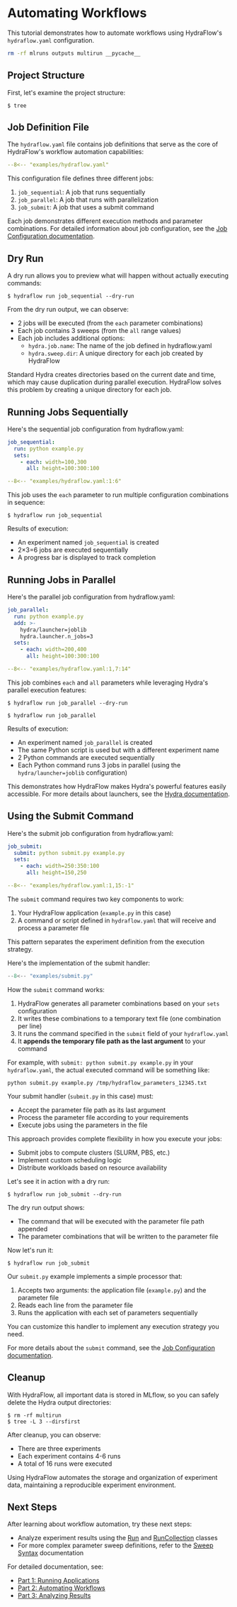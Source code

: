 # Automating Workflows

This tutorial demonstrates how to automate workflows using HydraFlow's `hydraflow.yaml` configuration.

```bash exec="1" workdir="examples"
rm -rf mlruns outputs multirun __pycache__
```

## Project Structure

First, let's examine the project structure:

```console exec="1" source="console" workdir="examples"
$ tree
```

## Job Definition File

The `hydraflow.yaml` file contains job definitions that serve as the core of HydraFlow's workflow automation capabilities:

```yaml title="hydraflow.yaml" linenums="1"
--8<-- "examples/hydraflow.yaml"
```

This configuration file defines three different jobs:

1. `job_sequential`: A job that runs sequentially
2. `job_parallel`: A job that runs with parallelization
3. `job_submit`: A job that uses a submit command

Each job demonstrates different execution methods and parameter combinations. For detailed information about job configuration, see the [Job Configuration documentation](../part2-advanced/job-configuration.md).

## Dry Run

A dry run allows you to preview what will happen without actually executing commands:

```console exec="1" source="console" workdir="examples"
$ hydraflow run job_sequential --dry-run
```

From the dry run output, we can observe:

- 2 jobs will be executed (from the `each` parameter combinations)
- Each job contains 3 sweeps (from the `all` range values)
- Each job includes additional options:
    - `hydra.job.name`: The name of the job defined in hydraflow.yaml
    - `hydra.sweep.dir`: A unique directory for each job created by HydraFlow

Standard Hydra creates directories based on the current date and time, which may cause duplication during parallel execution.
HydraFlow solves this problem by creating a unique directory for each job.

## Running Jobs Sequentially

Here's the sequential job configuration from hydraflow.yaml:

```yaml
job_sequential:
  run: python example.py
  sets:
    - each: width=100,300
      all: height=100:300:100
```

```yaml title="hydraflow.yaml"
--8<-- "examples/hydraflow.yaml:1:6"
```

This job uses the `each` parameter to run multiple configuration combinations in sequence:

```console exec="1" source="console" workdir="examples"
$ hydraflow run job_sequential
```

Results of execution:

- An experiment named `job_sequential` is created
- 2×3=6 jobs are executed sequentially
- A progress bar is displayed to track completion

## Running Jobs in Parallel

Here's the parallel job configuration from hydraflow.yaml:

```yaml
job_parallel:
  run: python example.py
  add: >-
    hydra/launcher=joblib
    hydra.launcher.n_jobs=3
  sets:
    - each: width=200,400
      all: height=100:300:100
```

```yaml title="hydraflow.yaml"
--8<-- "examples/hydraflow.yaml:1,7:14"
```

This job combines `each` and `all` parameters while leveraging Hydra's parallel execution features:

```console exec="1" source="console" workdir="examples"
$ hydraflow run job_parallel --dry-run
```

```console exec="1" source="console" workdir="examples"
$ hydraflow run job_parallel
```

Results of execution:

- An experiment named `job_parallel` is created
- The same Python script is used but with a different experiment name
- 2 Python commands are executed sequentially
- Each Python command runs 3 jobs in parallel (using the `hydra/launcher=joblib` configuration)

This demonstrates how HydraFlow makes Hydra's powerful features easily accessible. For more details about launchers, see the [Hydra documentation](https://hydra.cc/docs/plugins/joblib_launcher/).

## Using the Submit Command

Here's the submit job configuration from hydraflow.yaml:

```yaml
job_submit:
  submit: python submit.py example.py
  sets:
    - each: width=250:350:100
      all: height=150,250
```

```yaml title="hydraflow.yaml"
--8<-- "examples/hydraflow.yaml:1,15:-1"
```

The `submit` command requires two key components to work:

1. Your HydraFlow application (`example.py` in this case)
2. A command or script defined in `hydraflow.yaml` that will receive and process a parameter file

This pattern separates the experiment definition from the execution strategy.

Here's the implementation of the submit handler:

```python title="submit.py" linenums="1"
--8<-- "examples/submit.py"
```

How the `submit` command works:

1. HydraFlow generates all parameter combinations based on your `sets` configuration
2. It writes these combinations to a temporary text file (one combination per line)
3. It runs the command specified in the `submit` field of your `hydraflow.yaml`
4. It **appends the temporary file path as the last argument** to your command

For example, with `submit: python submit.py example.py` in your `hydraflow.yaml`,
the actual executed command will be something like:
```
python submit.py example.py /tmp/hydraflow_parameters_12345.txt
```

Your submit handler (`submit.py` in this case) must:
- Accept the parameter file path as its last argument
- Process the parameter file according to your requirements
- Execute jobs using the parameters in the file

This approach provides complete flexibility in how you execute your jobs:
- Submit jobs to compute clusters (SLURM, PBS, etc.)
- Implement custom scheduling logic
- Distribute workloads based on resource availability

Let's see it in action with a dry run:

```console exec="1" source="console" workdir="examples"
$ hydraflow run job_submit --dry-run
```

The dry run output shows:
- The command that will be executed with the parameter file path appended
- The parameter combinations that will be written to the parameter file

Now let's run it:

```console exec="1" source="console" workdir="examples"
$ hydraflow run job_submit
```

Our `submit.py` example implements a simple processor that:
1. Accepts two arguments: the application file (`example.py`) and the parameter file
2. Reads each line from the parameter file
3. Runs the application with each set of parameters sequentially

You can customize this handler to implement any execution strategy you need.

For more details about the `submit` command, see the [Job Configuration documentation](../part2-advanced/job-configuration.md#submit).

## Cleanup

With HydraFlow, all important data is stored in MLflow, so you can safely delete the Hydra output directories:

```console exec="1" source="console" workdir="examples"
$ rm -rf multirun
$ tree -L 3 --dirsfirst
```

After cleanup, you can observe:

- There are three experiments
- Each experiment contains 4-6 runs
- A total of 16 runs were executed

Using HydraFlow automates the storage and organization of experiment data, maintaining a reproducible experiment environment.

## Next Steps

After learning about workflow automation, try these next steps:

- Analyze experiment results using the [Run](../part3-analysis/run-class.md) and [RunCollection](../part3-analysis/run-collection.md) classes
- For more complex parameter sweep definitions, refer to the [Sweep Syntax](../part2-advanced/sweep-syntax.md) documentation

For detailed documentation, see:

- [Part 1: Running Applications](../part1-applications/index.md)
- [Part 2: Automating Workflows](../part2-advanced/index.md)
- [Part 3: Analyzing Results](../part3-analysis/index.md)